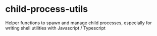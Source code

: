 # child-process-utils

Helper functions to spawn and manage child processes, especially for writing shell utilities with Javascript / Typescript

